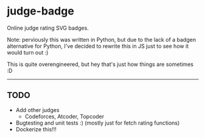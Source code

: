 # judge-badge

Online judge rating SVG badges.

Note: perviously this was written in Python, but due to the lack of a badgen alternative for Python, I've decided to rewrite this in JS just to see how it would turn out :)

This is quite overengineered, but hey that's just how things are sometimes :D

---

## TODO

* Add other judges
  * Codeforces, Atcoder, Topcoder
* Bugtesting and unit tests :) (mostly just for fetch rating functions)
* Dockerize this!!!
